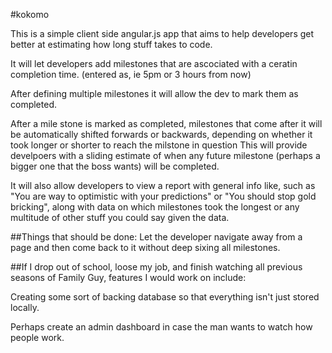 #kokomo

This is a simple client side angular.js app that aims to help developers get better at estimating how long stuff takes to code.

It will let developers add milestones that are ascociated with a ceratin completion time. (entered as, ie 5pm or 3 hours from now)

After defining multiple milestones it will allow the dev to mark them as completed.

After a mile stone is marked as completed, milestones that come after it will be automatically shifted forwards or backwards, depending on whether it took longer or shorter to reach the milstone in question
This will provide develpoers with a sliding estimate of when any future milestone (perhaps a bigger one that the boss wants) will be completed.

It will also allow developers to view a report with general info like, such as "You are way to optimistic with your predictions" or "You should stop gold bricking", along with data on which milestones took the longest or any multitude of other stuff you could say given the data.


##Things that should be done:
Let the developer navigate away from a page and then come back to it without deep sixing all milestones.


##If I drop out of school, loose my job, and finish watching all previous seasons of Family Guy, features I would work on include:

Creating some sort of backing database so that everything isn't just stored locally.

Perhaps create an admin dashboard in case the man wants to watch how people work.

